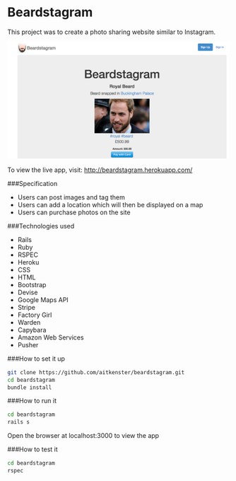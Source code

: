 Beardstagram
============

This project was to create a photo sharing website similar to Instagram.

![](app/assets/images/screenshot.png)

To view the live app, visit: http://beardstagram.herokuapp.com/


###Specification

+ Users can post images and tag them
+ Users can add a location which will then be displayed on a map
+ Users can purchase photos on the site

###Technologies used

+ Rails
+ Ruby
+ RSPEC
+ Heroku
+ CSS
+ HTML
+ Bootstrap
+ Devise
+ Google Maps API
+ Stripe
+ Factory Girl
+ Warden
+ Capybara
+ Amazon Web Services
+ Pusher

###How to set it up

```sh
git clone https://github.com/aitkenster/beardstagram.git
cd beardstagram
bundle install
```

###How to run it

```sh
cd beardstagram
rails s
```
Open the browser at localhost:3000 to view the app

###How to test it

```sh
cd beardstagram
rspec
``` 
